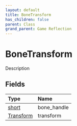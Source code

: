 ```yaml
---
layout: default
title: BoneTransform
has_children: false
parent: Class
grand_parent: Game Reflection
---
```

# BoneTransform
Description 

## Fields

| Type | Name |
|:----------|:--------------|
| [short](/riftbreaker-wiki/docs/game-reflection/components/short/) | bone_handle |
| [Transform](/riftbreaker-wiki/docs/game-reflection/classes/transform/) | transform |


